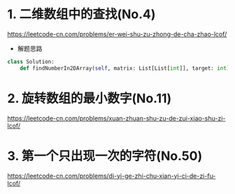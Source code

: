 # 1. 二维数组中的查找(No.4)

https://leetcode-cn.com/problems/er-wei-shu-zu-zhong-de-cha-zhao-lcof/

- 解题思路

```python
class Solution:
    def findNumberIn2DArray(self, matrix: List[List[int]], target: int) -> bool:
```



# 2. 旋转数组的最小数字(No.11)

https://leetcode-cn.com/problems/xuan-zhuan-shu-zu-de-zui-xiao-shu-zi-lcof/

# 3. 第一个只出现一次的字符(No.50)

https://leetcode-cn.com/problems/di-yi-ge-zhi-chu-xian-yi-ci-de-zi-fu-lcof/

